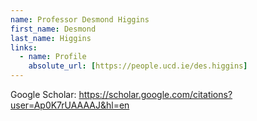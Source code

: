 ```yaml
---
name: Professor Desmond Higgins
first_name: Desmond
last_name: Higgins
links:
  - name: Profile
    absolute_url: [https://people.ucd.ie/des.higgins]
---
```


 Google Scholar: https://scholar.google.com/citations?user=Ap0K7rUAAAAJ&hl=en
